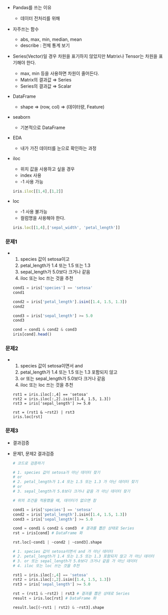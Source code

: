 - Pandas를 쓰는 이유
    - 데이터 전처리를 위해
- 자주쓰는 함수
    - abs, max, min, median, mean
    - describe : 전체 통계 보기
- Series(Vector)일 경우 차원을 표기하지 않았지만 Matrix나 Tensor는 차원을 표기해야 한다.
    - max, min 등을 사용하면 차원이 줄어든다.
    - Matrix의 결과값 ⇒ Series
    - Series의 결과값 ⇒ Scalar
- DataFrame
    - shape ⇒ (row, col) ⇒ (데이터량, Feature)
- seaborn
    - 기본적으로 DataFrame
- EDA
    - 내가 가진 데이터를 눈으로 확인하는 과정
- iloc
    - 위치 값을 사용하고 싶을 경우
    - index 사용
    - -1 사용 가능
    
    ```jsx
    iris.iloc[[1,4],[1,2]]
    ```
    
- loc
    - -1 사용 불가능
    - 컬럼명을 사용해야 한다.
    
    ```jsx
    iris.loc[[1,4],['sepal_width', 'petal_length']]
    ```
    

### 문제1

- 1. species 값이 setosa이고
  2. petal_length가 1.4 또는 1.5 또는 1.3
  3. sepal_length가 5.0보다 크거나 같음
  4. iloc 또는 loc 쓰는 것을 추천
    
    ```jsx
    cond1 = iris['species'] == 'setosa'
    cond1
    
    cond2 = iris['petal_length'].isin([1.4, 1.5, 1.3])
    cond2
    
    cond3 = iris['sepal_length'] >= 5.0
    cond3
    
    cond = cond1 & cond2 & cond3
    iris[cond].head()
    ```
    

### 문제2

- 1. species 값이 setosa이면서 and
  2. petal_length가 1.4 또는 1.5 또는 1.3 포함되지 않고
  3. or 또는 sepal_length가 5.0보다 크거나 같음
  4. iloc 또는 loc 쓰는 것을 추천
    
    ```
    rst1 = iris.iloc[:,4] == 'setosa'
    rst2 = iris.iloc[:,2].isin([1.4, 1.5, 1.3])
    rst3 = iris['sepal_length'] >= 5.0
    
    rst = (rst1 & ~rst2) | rst3
    iris.loc[rst]
    ```
    

### 문제3

- 결과검증
- 문제1, 문제2 결과검증
    
    ```python
    # 코드로 검증하기
    
    # 1. species 값이 setosa가 아닌 데이터 찾기
    # or
    # 2. petal_length가 1.4 또는 1.5 또는 1.3 가 아닌 데이터 찾기
    # or
    # 3. sepal_length가 5.0보다 크거나 같음 가 아닌 데이터 찾기
    
    # 위의 조건을 적용했을 때, 데이터가 없으면 참
    
    cond1 = iris['species'] == 'setosa'
    cond2 = iris['petal_length'].isin([1.4, 1.5, 1.3])
    cond3 = iris['sepal_length'] >= 5.0
    
    cond = cond1 & cond2 & cond3  # 결과를 뽑은 상태로 Series
    rst = iris[cond] # DataFrame 화
    
    rst.loc[~cond1 | ~cond2 | ~cond3].shape
    ```
    
    ```python
    # 1. species 값이 setosa이면서 and 가 아닌 데이터
    # 2. petal_length가 1.4 또는 1.5 또는 1.3 포함되지 않고 가 아닌 데이터
    # 3. or 또는 sepal_length가 5.0보다 크거나 같음 가 아닌 데이터
    # 4. iloc 또는 loc 쓰는 것을 추천
    
    rst1 = iris.iloc[:,4] == 'setosa'
    rst2 = iris.iloc[:,2].isin([1.4, 1.5, 1.3])
    rst3 = iris['sepal_length'] >= 5.0
    
    rst = (rst1 & ~rst2) | rst3 # 결과를 뽑은 상태로 Series
    result = iris.loc[rst] # DataFrame 화
    
    result.loc[(~rst1 | rst2) & ~rst3].shape
    ```
